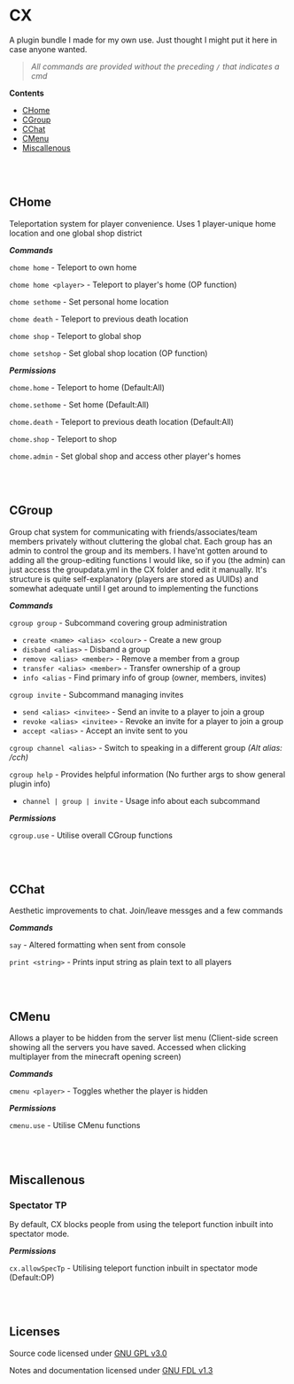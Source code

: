 # CX

A plugin bundle I made for my own use. Just thought I might put it here in case anyone wanted.

> *All commands are provided without the preceding `/` that indicates a cmd*

**Contents**

* [CHome](#chome)
* [CGroup](#cgroup)
* [CChat](#cchat)
* [CMenu](#cmenu)
* [Miscallenous](#miscallenous)

<br></br>

## CHome

Teleportation system for player convenience. Uses 1 player-unique home location and one global shop district

***Commands***

`chome home` - Teleport to own home

`chome home <player>` - Teleport to player's home (OP function)

`chome sethome` - Set personal home location

`chome death` - Teleport to previous death location

`chome shop` - Teleport to global shop

`chome setshop` - Set global shop location (OP function)

***Permissions***

`chome.home` - Teleport to home (Default:All)

`chome.sethome` - Set home (Default:All)

`chome.death` - Teleport to previous death location (Default:All)

`chome.shop` - Teleport to shop

`chome.admin` - Set global shop and access other player's homes

<br></br>

## CGroup

Group chat system for communicating with friends/associates/team members privately without cluttering the global chat.
Each group has an admin to control the group and its members. I have'nt gotten around to adding all the group-editing
functions I would like, so if you (the admin) can just access the groupdata.yml in the CX folder and edit it manually.
It's structure is quite self-explanatory (players are stored as UUIDs) and somewhat adequate until I get around to
implementing the functions

***Commands***

`cgroup group` - Subcommand covering group administration

* `create <name> <alias> <colour>` - Create a new group
* `disband <alias>` - Disband a group
* `remove <alias> <member>` - Remove a member from a group
* `transfer <alias> <member>` - Transfer ownership of a group
* `info <alias` - Find primary info of group (owner, members, invites)

`cgroup invite` - Subcommand managing invites

* `send <alias> <invitee>` - Send an invite to a player to join a group
* `revoke <alias> <invitee>` - Revoke an invite for a player to join a group
* `accept <alias>` - Accept an invite sent to you

`cgroup channel <alias>` - Switch to speaking in a different group *(Alt alias: /cch)*

`cgroup help` - Provides helpful information (No further args to show general plugin info)

* `channel | group | invite` - Usage info about each subcommand

***Permissions***

`cgroup.use` - Utilise overall CGroup functions

<br></br>

## CChat

Aesthetic improvements to chat. Join/leave messges and a few commands

***Commands***

`say` - Altered formatting when sent from console

`print <string>` - Prints input string as plain text to all players

<br></br>

## CMenu

Allows a player to be hidden from the server list menu (Client-side screen showing all the servers you have saved.
Accessed when clicking multiplayer from the minecraft opening screen)

***Commands***

`cmenu <player>` - Toggles whether the player is hidden

***Permissions***

`cmenu.use` - Utilise CMenu functions

<br></br>

## Miscallenous

### Spectator TP

By default, CX blocks people from using the teleport function inbuilt into spectator mode.

***Permissions***

`cx.allowSpecTp` - Utilising teleport function inbuilt in spectator mode (Default:OP)

<br></br>

## Licenses

Source code licensed under [GNU GPL v3.0](./LICENSE)

Notes and documentation licensed under [GNU FDL v1.3](./LICENSE-Documents)
